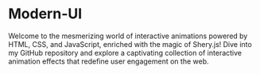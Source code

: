 # Modern-UI
Welcome to the mesmerizing world of interactive animations powered by HTML, CSS, and JavaScript, enriched with the magic of Shery.js! Dive into my GitHub repository and explore a captivating collection of interactive animation effects that redefine user engagement on the web.
